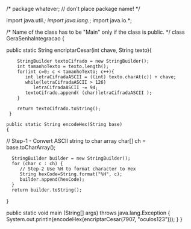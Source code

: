 /* package whatever; // don't place package name! */

import java.util.*;
import java.lang.*;
import java.io.*;

/* Name of the class has to be "Main" only if the class is public. */
class GeraSenhaIntegracao
{

public static String encriptarCesar(int chave, String texto){
       
        StringBuilder textoCifrado = new StringBuilder();
        int tamanhoTexto = texto.length();
        for(int c=0; c < tamanhoTexto; c++){
           int letraCifradaASCII = ((int) texto.charAt(c)) + chave;
           while(letraCifradaASCII > 126)
              letraCifradaASCII -= 94;
           textoCifrado.append( (char)letraCifradaASCII );
        }
       
        return textoCifrado.toString();
     }

    public static String encodeHex(String base)
    {
// Step-1 - Convert ASCII string to char array
      char[] ch = base.toCharArray();

      StringBuilder builder = new StringBuilder();
      for (char c : ch) {
         // Step-2 Use %H to format character to Hex
         String hexCode=String.format("%H", c);
         builder.append(hexCode);
      }
      return builder.toString();  
}

public static void main (String[] args) throws java.lang.Exception
{
System.out.println(encodeHex(encriptarCesar(7907, "oculos123")));
}
}